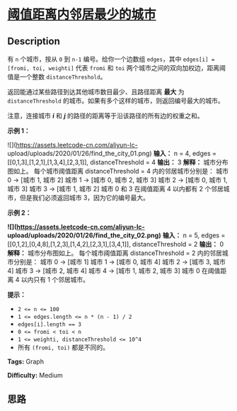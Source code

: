 # [阈值距离内邻居最少的城市][title]

## Description

有 `n` 个城市，按从 `0` 到 `n-1` 编号。给你一个边数组 `edges`，其中 `edges[i] = [fromi, toi,
weighti]` 代表 `fromi` 和 `toi` 两个城市之间的双向加权边，距离阈值是一个整数 `distanceThreshold`。

返回能通过某些路径到达其他城市数目最少、且路径距离 **最大** 为 `distanceThreshold`
的城市。如果有多个这样的城市，则返回编号最大的城市。

注意，连接城市 _**i**_ 和 _**j**_ 的路径的距离等于沿该路径的所有边的权重之和。



**示例 1：**

![](https://assets.leetcode-cn.com/aliyun-lc-
upload/uploads/2020/01/26/find_the_city_01.png)
            **输入：** n = 4, edges = [[0,1,3],[1,2,1],[1,3,4],[2,3,1]], distanceThreshold = 4    **输出：** 3    **解释：** 城市分布图如上。    每个城市阈值距离 distanceThreshold = 4 内的邻居城市分别是：    城市 0 -> [城市 1, 城市 2]     城市 1 -> [城市 0, 城市 2, 城市 3]     城市 2 -> [城市 0, 城市 1, 城市 3]     城市 3 -> [城市 1, 城市 2]     城市 0 和 3 在阈值距离 4 以内都有 2 个邻居城市，但是我们必须返回城市 3，因为它的编号最大。    

**示例 2：**

**![](https://assets.leetcode-cn.com/aliyun-lc-
upload/uploads/2020/01/26/find_the_city_02.png)**
            **输入：** n = 5, edges = [[0,1,2],[0,4,8],[1,2,3],[1,4,2],[2,3,1],[3,4,1]], distanceThreshold = 2    **输出：** 0    **解释：** 城市分布图如上。     每个城市阈值距离 distanceThreshold = 2 内的邻居城市分别是：    城市 0 -> [城市 1]     城市 1 -> [城市 0, 城市 4]     城市 2 -> [城市 3, 城市 4]     城市 3 -> [城市 2, 城市 4]    城市 4 -> [城市 1, 城市 2, 城市 3]     城市 0 在阈值距离 4 以内只有 1 个邻居城市。    



**提示：**

  * `2 <= n <= 100`
  * `1 <= edges.length <= n * (n - 1) / 2`
  * `edges[i].length == 3`
  * `0 <= fromi < toi < n`
  * `1 <= weighti, distanceThreshold <= 10^4`
  * 所有 `(fromi, toi)` 都是不同的。


**Tags:** Graph

**Difficulty:** Medium

## 思路

[title]: https://leetcode-cn.com/problems/find-the-city-with-the-smallest-number-of-neighbors-at-a-threshold-distance
